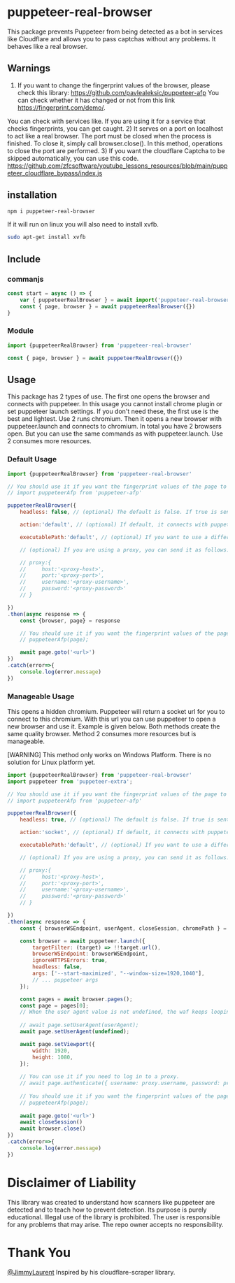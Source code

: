 # puppeteer-real-browser
This package prevents Puppeteer from being detected as a bot in services like Cloudflare and allows you to pass captchas without any problems. It behaves like a real browser.
## Warnings
1) If you want to change the fingerprint values of the browser, please check this library: https://github.com/pavlealeksic/puppeteer-afp
You can check whether it has changed or not from this link https://fingerprint.com/demo/.

You can check with services like. If you are using it for a service that checks fingerprints, you can get caught.
2) It serves on a port on localhost to act like a real browser. The port must be closed when the process is finished. To close it, simply call browser.close(). In this method, operations to close the port are performed.
3) If you want the cloudflare Captcha to be skipped automatically, you can use this code.
https://github.com/zfcsoftware/youtube_lessons_resources/blob/main/puppeteer_cloudflare_bypass/index.js

## installation

```bash
npm i puppeteer-real-browser
```

If it will run on linux you will also need to install xvfb.


```bash
sudo apt-get install xvfb
```

## Include

### commanjs

```js
const start = async () => {
    var { puppeteerRealBrowser } = await import('puppeteer-real-browser')
    const { page, browser } = await puppeteerRealBrowser({})
}
```
### Module

```js
import {puppeteerRealBrowser} from 'puppeteer-real-browser'

const { page, browser } = await puppeteerRealBrowser({})

```

## Usage

This package has 2 types of use. The first one opens the browser and connects with puppeteer. In this usage you cannot install chrome plugin or set puppeteer launch settings. If you don't need these, the first use is the best and lightest. Use 2 runs chromium. Then it opens a new browser with puppeteer.launch and connects to chromium. In total you have 2 browsers open. But you can use the same commands as with puppeteer.launch. Use 2 consumes more resources.

### Default Usage

```js
import {puppeteerRealBrowser} from 'puppeteer-real-browser'

// You should use it if you want the fingerprint values of the page to be changed.
// import puppeteerAfp from 'puppeteer-afp'

puppeteerRealBrowser({
    headless: false, // (optional) The default is false. If true is sent, the browser opens incognito. If false is sent, the browser opens visible.

    action:'default', // (optional) If default, it connects with puppeteer by opening the browser and returns you the page and browser. if socket is sent, it returns you the browser url to connect to. 

    executablePath:'default', // (optional) If you want to use a different browser instead of Chromium, you can pass the browser path with this variable.

    // (optional) If you are using a proxy, you can send it as follows.

    // proxy:{
    //     host:'<proxy-host>',
    //     port:'<proxy-port>',
    //     username:'<proxy-username>',
    //     password:'<proxy-password>'
    // }

})
.then(async response => {
    const {browser, page} = response

    // You should use it if you want the fingerprint values of the page to be changed.
    // puppeteerAfp(page);

    await page.goto('<url>')
})
.catch(error=>{
    console.log(error.message)
})

```




### Manageable Usage

This opens a hidden chromium. Puppeteer will return a socket url for you to connect to this chromium. With this url you can use puppeteer to open a new browser and use it. Example is given below. Both methods create the same quality browser. Method 2 consumes more resources but is manageable.

[WARNING] This method only works on Windows Platform. There is no solution for Linux platform yet. 


```js
import {puppeteerRealBrowser} from 'puppeteer-real-browser'
import puppeteer from 'puppeteer-extra';

// You should use it if you want the fingerprint values of the page to be changed.
// import puppeteerAfp from 'puppeteer-afp'

puppeteerRealBrowser({
    headless: true, // (optional) The default is false. If true is sent, the browser opens incognito. If false is sent, the browser opens visible.

    action:'socket', // (optional) If default, it connects with puppeteer by opening the browser and returns you the page and browser. if socket is sent, it returns you the browser url to connect to. 

    executablePath:'default', // (optional) If you want to use a different browser instead of Chromium, you can pass the browser path with this variable.

    // (optional) If you are using a proxy, you can send it as follows.

    // proxy:{
    //     host:'<proxy-host>',
    //     port:'<proxy-port>',
    //     username:'<proxy-username>',
    //     password:'<proxy-password>'
    // }

})
.then(async response => {
    const { browserWSEndpoint, userAgent, closeSession, chromePath } = response

    const browser = await puppeteer.launch({
        targetFilter: (target) => !!target.url(),
        browserWSEndpoint: browserWSEndpoint,
        ignoreHTTPSErrors: true,
        headless: false,
        args: ['--start-maximized', "--window-size=1920,1040"],
        // ... puppeteer args
    });

    const pages = await browser.pages();
    const page = pages[0];
    // When the user agent value is not undefined, the waf keeps looping. If the first agent doesn't work for what you are trying to do, use the 2nd one
    
    // await page.setUserAgent(userAgent);
    await page.setUserAgent(undefined);

    await page.setViewport({
        width: 1920,
        height: 1080,
    });
    
    // You can use it if you need to log in to a proxy.
    // await page.authenticate({ username: proxy.username, password: proxy.password });
    
    // You should use it if you want the fingerprint values of the page to be changed.
    // puppeteerAfp(page);
    
    await page.goto('<url>')
    await closeSession()
    await browser.close()
})
.catch(error=>{
    console.log(error.message)
})

```

# Disclaimer of Liability
This library was created to understand how scanners like puppeteer are detected and to teach how to prevent detection. Its purpose is purely educational. Illegal use of the library is prohibited. The user is responsible for any problems that may arise. The repo owner accepts no responsibility.

# Thank You
[@JimmyLaurent](https://github.com/JimmyLaurent)
Inspired by his cloudflare-scraper library. 